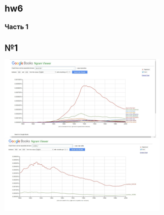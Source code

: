 # hw6
## Часть 1
# №1
![](https://github.com/Verzhbitskayamaria99/hw6/blob/master/1.png)
![](https://github.com/Verzhbitskayamaria99/hw6/blob/master/2.png)
